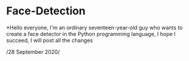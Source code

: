 # Face-Detection

*Hello everyone, I'm an ordinary seventeen-year-old guy who wants to create a face detector in the Python programming language, I hope I succeed, I will post all the changes

/28 September 2020/
